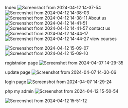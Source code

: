 Index
![Screenshot from 2024-04-12 14-37-54](https://github.com/amanpreet062003/projectphp/assets/146962888/38a16748-b1c2-4849-919e-64ba4f76d24c)
![Screenshot from 2024-04-12 14-38-03](https://github.com/amanpreet062003/projectphp/assets/146962888/7918e983-3981-4e26-a0be-2743886f2051)
![Screenshot from 2024-04-12 14-38-11](https://github.com/amanpreet062003/projectphp/assets/146962888/5bdc6d1f-71d5-4c4c-b2e2-49755733fd40)
About us
![Screenshot from 2024-04-12 14-41-51](https://github.com/amanpreet062003/projectphp/assets/146962888/5d88123b-fdd0-486e-b4e7-808f33cb4465)
![Screenshot from 2024-04-12 14-41-57](https://github.com/amanpreet062003/projectphp/assets/146962888/9b46c084-c057-4ec2-9fea-c8d99e7b564d)
contact us
![Screenshot from 2024-04-12 14-44-17](https://github.com/amanpreet062003/projectphp/assets/146962888/dbd8dc02-9869-4d7f-ae01-6083d2e58ef5)
![Screenshot from 2024-04-12 14-44-27](https://github.com/amanpreet062003/projectphp/assets/146962888/863d81db-1f58-40fe-9ff2-371cec303d44)
view courses

![Screenshot from 2024-04-12 15-09-07](https://github.com/amanpreet062003/projectphp/assets/146962888/6bc69943-ed01-4c3b-ba83-723147ea58a1)
![Screenshot from 2024-04-12 15-09-10](https://github.com/amanpreet062003/projectphp/assets/146962888/ed5c24dd-ccfe-442a-b27f-a83cf9883e08)

registraion page
![Screenshot from 2024-04-07 14-29-35](https://github.com/amanpreet062003/projectphp/assets/146962888/2bdf219d-49e8-492a-b58c-c90564a5839a)

update page
![Screenshot from 2024-04-07 14-30-06](https://github.com/amanpreet062003/projectphp/assets/146962888/d2919be0-eab6-400c-b46a-86b5b795ba87)

login page
![Screenshot from 2024-04-07 14-29-24](https://github.com/amanpreet062003/projectphp/assets/146962888/88ab9345-bde8-48c4-b2a3-cb3af652abb7)


php my admin
![Screenshot from 2024-04-12 15-50-54](https://github.com/amanpreet062003/projectphp/assets/146962888/01c870b3-15f0-4575-8218-f0f3296af5b8)

![Screenshot from 2024-04-12 15-51-12](https://github.com/amanpreet062003/projectphp/assets/146962888/4b211249-7605-467e-99d2-68e76992240e)
